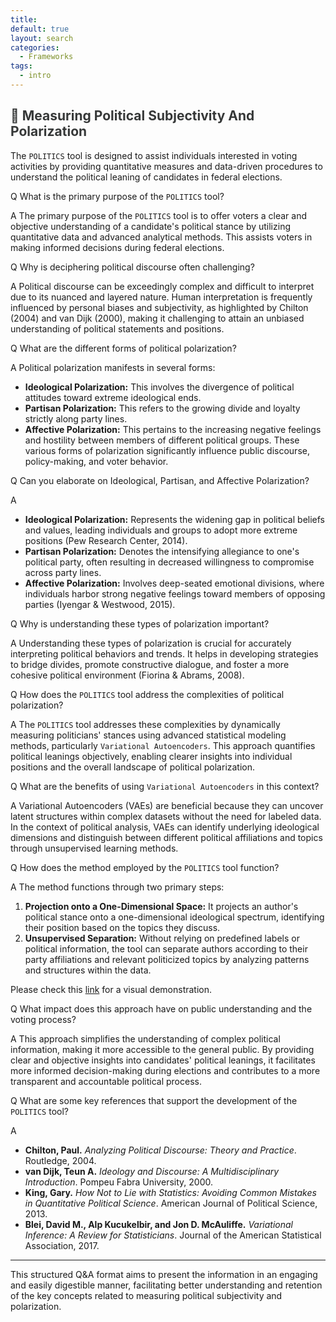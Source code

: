 ```yaml
---
title:
default: true
layout: search
categories:
  - Frameworks
tags:
  - intro
---
```




## <p id="title-politics" style="margin-bottom: 15px; front-size: 20px; color: #363838"> 🔻 Measuring Political Subjectivity And Polarization</p>

<p></p>


The `POLITICS` tool is designed to assist individuals interested in voting activities by providing quantitative measures and data-driven procedures to understand the political leaning of candidates in federal elections.

<span class="label label-danger">Q</span> What is the primary purpose of the `POLITICS` tool?

<span class="label label-success">A</span> The primary purpose of the `POLITICS` tool is to offer voters a clear and objective understanding of a candidate's political stance by utilizing quantitative data and advanced analytical methods. This assists voters in making informed decisions during federal elections.

<span class="label label-danger">Q</span> Why is deciphering political discourse often challenging?

<span class="label label-success">A</span> Political discourse can be exceedingly complex and difficult to interpret due to its nuanced and layered nature. Human interpretation is frequently influenced by personal biases and subjectivity, as highlighted by Chilton (2004) and van Dijk (2000), making it challenging to attain an unbiased understanding of political statements and positions.

<span class="label label-danger">Q</span> What are the different forms of political polarization?

<span class="label label-success">A</span> Political polarization manifests in several forms:
- **Ideological Polarization:** This involves the divergence of political attitudes toward extreme ideological ends.
- **Partisan Polarization:** This refers to the growing divide and loyalty strictly along party lines.
- **Affective Polarization:** This pertains to the increasing negative feelings and hostility between members of different political groups.
These various forms of polarization significantly influence public discourse, policy-making, and voter behavior.

<span class="label label-danger">Q</span> Can you elaborate on Ideological, Partisan, and Affective Polarization?

<span class="label label-success">A</span>
- **Ideological Polarization:** Represents the widening gap in political beliefs and values, leading individuals and groups to adopt more extreme positions (Pew Research Center, 2014).
- **Partisan Polarization:** Denotes the intensifying allegiance to one's political party, often resulting in decreased willingness to compromise across party lines.
- **Affective Polarization:** Involves deep-seated emotional divisions, where individuals harbor strong negative feelings toward members of opposing parties (Iyengar & Westwood, 2015).

<span class="label label-danger">Q</span> Why is understanding these types of polarization important?

<span class="label label-success">A</span> Understanding these types of polarization is crucial for accurately interpreting political behaviors and trends. It helps in developing strategies to bridge divides, promote constructive dialogue, and foster a more cohesive political environment (Fiorina & Abrams, 2008).

<span class="label label-danger">Q</span> How does the `POLITICS` tool address the complexities of political polarization?

<span class="label label-success">A</span> The `POLITICS` tool addresses these complexities by dynamically measuring politicians' stances using advanced statistical modeling methods, particularly `Variational Autoencoders`. This approach quantifies political leanings objectively, enabling clearer insights into individual positions and the overall landscape of political polarization.

<span class="label label-danger">Q</span> What are the benefits of using `Variational Autoencoders` in this context?

<span class="label label-success">A</span> Variational Autoencoders (VAEs) are beneficial because they can uncover latent structures within complex datasets without the need for labeled data. In the context of political analysis, VAEs can identify underlying ideological dimensions and distinguish between different political affiliations and topics through unsupervised learning methods.

<span class="label label-danger">Q</span> How does the method employed by the `POLITICS` tool function?

<span class="label label-success">A</span> The method functions through two primary steps:
1. **Projection onto a One-Dimensional Space:** It projects an author's political stance onto a one-dimensional ideological spectrum, identifying their position based on the topics they discuss.
2. **Unsupervised Separation:** Without relying on predefined labels or political information, the tool can separate authors according to their party affiliations and relevant politicized topics by analyzing patterns and structures within the data.

Please check this [link](https://raw.githubusercontent.com/shiyis/politics-docs/main/images/method.png) for a visual demonstration.

<span class="label label-danger">Q</span> What impact does this approach have on public understanding and the voting process?

<span class="label label-success">A</span> This approach simplifies the understanding of complex political information, making it more accessible to the general public. By providing clear and objective insights into candidates' political leanings, it facilitates more informed decision-making during elections and contributes to a more transparent and accountable political process.



<span class="label label-danger">Q</span> What are some key references that support the development of the `POLITICS` tool?

<span class="label label-success">A</span>
- **Chilton, Paul.** *Analyzing Political Discourse: Theory and Practice*. Routledge, 2004.
- **van Dijk, Teun A.** *Ideology and Discourse: A Multidisciplinary Introduction*. Pompeu Fabra University, 2000.
- **King, Gary.** *How Not to Lie with Statistics: Avoiding Common Mistakes in Quantitative Political Science*. American Journal of Political Science, 2013.
- **Blei, David M., Alp Kucukelbir, and Jon D. McAuliffe.** *Variational Inference: A Review for Statisticians*. Journal of the American Statistical Association, 2017.

---

This structured Q&A format aims to present the information in an engaging and easily digestible manner, facilitating better understanding and retention of the key concepts related to measuring political subjectivity and polarization.
